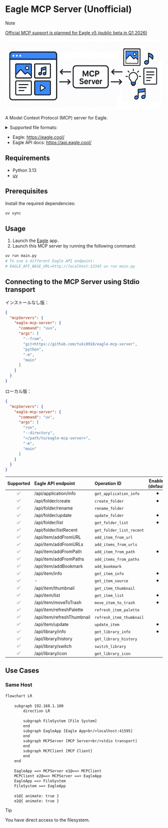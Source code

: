 # Eagle MCP Server (Unofficial)

> [!NOTE]
> [Official MCP support is planned for Eagle v5 (public beta in Q1 2026)](https://eagle.cool/blog/post/eagle5-teaser)

![](.github/docs/cover.png)

A Model Context Protocol (MCP) server for Eagle.

<details>

<summary>Supported file formats:</summary>

- `JPG` / `JPEG`
- `PNG`
- `PDF`
- `SVG`
- `MP4`
- `MP3`
- `FBX`
- `OBJ`
- `EPS`
- `TIF` / `TIFF`
- `WebP`
- `BMP`
- `ICO`
- `RAW`
- etc

</details>

- Eagle: https://eagle.cool/<br />
- Eagle API docs: https://api.eagle.cool/<br />

## Requirements

- Python 3.13
- [uv](https://docs.astral.sh/uv/)

## Prerequisites

Install the required dependencies:

```bash
uv sync
```

## Usage

1. Launch the [Eagle](https://eagle.cool/) app.
2. Launch this MCP server by running the following command:

```bash
uv run main.py
# To use a different Eagle API endpoint:
# EAGLE_API_BASE_URL=http://localhost:12345 uv run main.py
```


## Connecting to the MCP Server using Stdio transport

インストールなし版：

```json
{
  "mcpServers": {
    "eagle-mcp-server": {
      "command": "uvx",
      "args": [
        "--from",
        "git+https://github.com/tuki0918/eagle-mcp-server",
        "python",
        "-m",
        "main"
      ]
    }
  }
}
```

ローカル版：

```json
{
  "mcpServers": {
    "eagle-mcp-server": {
      "command": "uv",
      "args": [
        "run",
        "--directory",
        "</path/to/eagle-mcp-server>",
        "-m",
        "main"
      ]
    }
  }
}
```


| Supported | Eagle API endpoint | Operation ID | Enabled (default) | Tag |
|:----:|:---------------------------|:-------------------------|:----:|:------------|
| ✅ | /api/application/info      | `get_application_info`   | ⚫︎ | Application |
| ✅ | /api/folder/create         | `create_folder`          | ⚫︎ | Folder      |
| ✅ | /api/folder/rename         | `rename_folder`          |  | Folder      |
| ✅ | /api/folder/update         | `update_folder`          | ⚫︎ | Folder      |
| ✅ | /api/folder/list           | `get_folder_list`        | ⚫︎ | Folder      |
| ✅ | /api/folder/listRecent     | `get_folder_list_recent` |  | Folder      |
| ✅ | /api/item/addFromURL       | `add_item_from_url`      |  | Item        |
| ✅ | /api/item/addFromURLs      | `add_items_from_urls`    |  | Item        |
| ✅ | /api/item/addFromPath      | `add_item_from_path`     | ⚫︎ | Item        |
| ✅ | /api/item/addFromPaths     | `add_items_from_paths`   |  | Item        |
| ✅ | /api/item/addBookmark      | `add_bookmark`           |  | Item        |
| ✅ | /api/item/info             | `get_item_info`          | ⚫︎ | Item        |
| ✅ | -           | `get_item_source`        | ⚫︎ | Item        |
| ✅ | /api/item/thumbnail        | `get_item_thumbnail`     |  | Item        |
| ✅ | /api/item/list             | `get_item_list`          | ⚫︎ | Item        |
| ✅ | /api/item/moveToTrash      | `move_item_to_trash`     | ⚫︎ | Item        |
| ✅ | /api/item/refreshPalette   | `refresh_item_palette`   |  | Item        |
| ✅ | /api/item/refreshThumbnail | `refresh_item_thumbnail` |  | Item        |
| ✅ | /api/item/update           | `update_item`            | ⚫︎ | Item        |
| ✅ | /api/library/info          | `get_library_info`       | ⚫︎ | Library     |
| ✅ | /api/library/history       | `get_library_history`    |  | Library     |
| ✅ | /api/library/switch        | `switch_library`         |  | Library     |
| ✅ | /api/library/icon          | `get_library_icon`       |  | Library     |


## Use Cases

### Same Host

```mermaid
flowchart LR

    subgraph 192.168.1.100
        direction LR
        
        subgraph FileSystem [File System]
        end
        subgraph EagleApp [Eagle App<br/>localhost:41595]
        end
        subgraph MCPServer [MCP Server<br/>stdio transport]
        end
        subgraph MCPClient [MCP Client]
        end
    end

    EagleApp ==> MCPServer e1@==> MCPClient
    MCPClient e2@==> MCPServer ==> EagleApp
    EagleApp ==> FileSystem
    FileSystem ==> EagleApp

    e1@{ animate: true }
    e2@{ animate: true }
```

> [!TIP]
> You have direct access to the filesystem.
